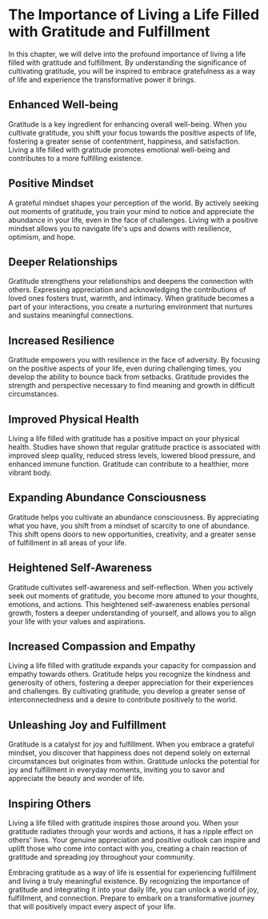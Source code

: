 The Importance of Living a Life Filled with Gratitude and Fulfillment
================================================================================

In this chapter, we will delve into the profound importance of living a life filled with gratitude and fulfillment. By understanding the significance of cultivating gratitude, you will be inspired to embrace gratefulness as a way of life and experience the transformative power it brings.

**Enhanced Well-being**
-----------------------

Gratitude is a key ingredient for enhancing overall well-being. When you cultivate gratitude, you shift your focus towards the positive aspects of life, fostering a greater sense of contentment, happiness, and satisfaction. Living a life filled with gratitude promotes emotional well-being and contributes to a more fulfilling existence.

**Positive Mindset**
--------------------

A grateful mindset shapes your perception of the world. By actively seeking out moments of gratitude, you train your mind to notice and appreciate the abundance in your life, even in the face of challenges. Living with a positive mindset allows you to navigate life's ups and downs with resilience, optimism, and hope.

**Deeper Relationships**
------------------------

Gratitude strengthens your relationships and deepens the connection with others. Expressing appreciation and acknowledging the contributions of loved ones fosters trust, warmth, and intimacy. When gratitude becomes a part of your interactions, you create a nurturing environment that nurtures and sustains meaningful connections.

**Increased Resilience**
------------------------

Gratitude empowers you with resilience in the face of adversity. By focusing on the positive aspects of your life, even during challenging times, you develop the ability to bounce back from setbacks. Gratitude provides the strength and perspective necessary to find meaning and growth in difficult circumstances.

**Improved Physical Health**
----------------------------

Living a life filled with gratitude has a positive impact on your physical health. Studies have shown that regular gratitude practice is associated with improved sleep quality, reduced stress levels, lowered blood pressure, and enhanced immune function. Gratitude can contribute to a healthier, more vibrant body.

**Expanding Abundance Consciousness**
-------------------------------------

Gratitude helps you cultivate an abundance consciousness. By appreciating what you have, you shift from a mindset of scarcity to one of abundance. This shift opens doors to new opportunities, creativity, and a greater sense of fulfillment in all areas of your life.

**Heightened Self-Awareness**
-----------------------------

Gratitude cultivates self-awareness and self-reflection. When you actively seek out moments of gratitude, you become more attuned to your thoughts, emotions, and actions. This heightened self-awareness enables personal growth, fosters a deeper understanding of yourself, and allows you to align your life with your values and aspirations.

**Increased Compassion and Empathy**
------------------------------------

Living a life filled with gratitude expands your capacity for compassion and empathy towards others. Gratitude helps you recognize the kindness and generosity of others, fostering a deeper appreciation for their experiences and challenges. By cultivating gratitude, you develop a greater sense of interconnectedness and a desire to contribute positively to the world.

**Unleashing Joy and Fulfillment**
----------------------------------

Gratitude is a catalyst for joy and fulfillment. When you embrace a grateful mindset, you discover that happiness does not depend solely on external circumstances but originates from within. Gratitude unlocks the potential for joy and fulfillment in everyday moments, inviting you to savor and appreciate the beauty and wonder of life.

**Inspiring Others**
--------------------

Living a life filled with gratitude inspires those around you. When your gratitude radiates through your words and actions, it has a ripple effect on others' lives. Your genuine appreciation and positive outlook can inspire and uplift those who come into contact with you, creating a chain reaction of gratitude and spreading joy throughout your community.

Embracing gratitude as a way of life is essential for experiencing fulfillment and living a truly meaningful existence. By recognizing the importance of gratitude and integrating it into your daily life, you can unlock a world of joy, fulfillment, and connection. Prepare to embark on a transformative journey that will positively impact every aspect of your life.
